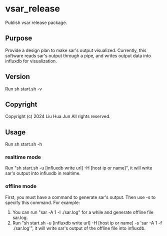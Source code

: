 # vsar_release
Publish vsar release package. 

## Purpose
Provide a design plan to make sar's output visualized.
Currently, this software reads sar's output through a pipe, and writes output data into influxdb for visualization.

## Version
Run sh start.sh -v

## Copyright
Copyright (c) 2024 Liu Hua Jun
All rights reserved.

## Usage
Run sh start.sh -h
### realtime mode
Run "sh start.sh -u [influxdb write url] -H [host ip or name]", it will write sar's output into influxdb in realtime.
### offline mode
First, you must have a command to generate sar's output. Then use -s to specify this command.
For example:
1. You can run "sar -A 1 -l ./sar.log" for a while and generate offline file sar.log.
2. Run "sh start.sh -u [influxdb write url] -H [host ip or name] -s 'sar -A 1 -f ./sar.log'", it will write sar's output of the offline file into influxdb.
